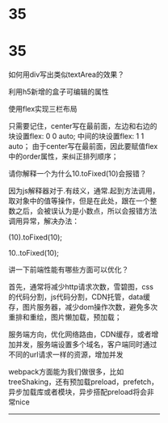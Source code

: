 # 35

# 35

如何用div写出类似textArea的效果？

<div class="edit" style="resize: both;width: 300px;

height: 200px;

padding: 5px;

border: solid 1px #ccc;

resize: both;

overflow:auto;

" contenteditable="true">这里是可以编辑的内容，配合容器的 overflow ，多行截断，自定义滚动条，简直好用的不要不要的</div>

利用h5新增的盒子可编辑的属性

使用flex实现三栏布局

只需要记住，center写在最前面，左边和右边的块设置flex: 0 0 auto; 中间的块设置flex: 1 1 auto； 由于center写在最前面，因此要赋值flex中的order属性，来纠正排列顺序；

请你解释一个为什么10.toFixed(10)会报错？

因为js解释器对于.有歧义，通常.起到方法调用，取对象中的值等操作，但是在此处，跟在一个整数之后，会被误认为是小数点，所以会报错方法调用异常，解决办法：

(10).toFixed(10);

10..toFixed(10);

讲一下前端性能有哪些方面可以优化？

首先，通常将减少http请求次数，雪碧图，css的代码分割，js代码分割，CDN托管，data缓存，图片服务器，减少dom操作次数，避免多次重排和重绘，图片懒加载，预加载；

服务端方向，优化网络路由，CDN缓存，或者增加并发，服务端设置多个域名，客户端同时通过不同的url请求一样的资源，增加并发

webpack方面能为我们做很多，比如treeShaking，还有预加载preload，prefetch，异步加载库或者模块，异步搭配preload将会非常nice

---